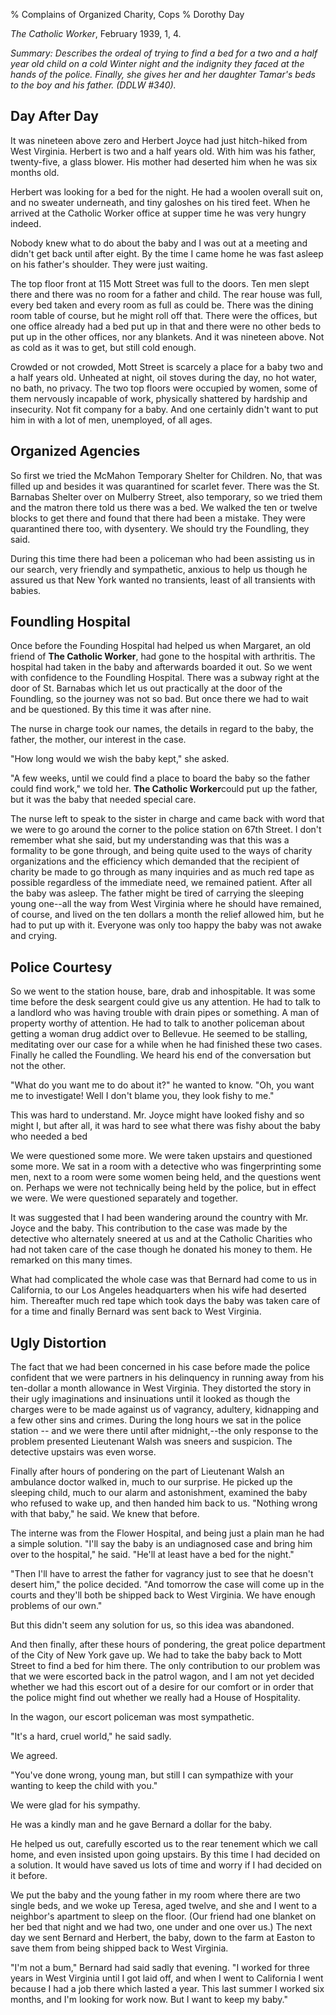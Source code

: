 % Complains of Organized Charity, Cops
% Dorothy Day

*The Catholic Worker*, February 1939, 1, 4.

*Summary: Describes the ordeal of trying to find a bed for a two and a
half year old child on a cold Winter night and the indignity they faced
at the hands of the police. Finally, she gives her and her daughter
Tamar's beds to the boy and his father. (DDLW \#340).*

Day After Day
---

It was nineteen above zero and Herbert Joyce had just hitch-hiked from
West Virginia. Herbert is two and a half years old. With him was his
father, twenty-five, a glass blower. His mother had deserted him when he
was six months old.

Herbert was looking for a bed for the night. He had a woolen overall
suit on, and no sweater underneath, and tiny galoshes on his tired feet.
When he arrived at the Catholic Worker office at supper time he was very
hungry indeed.

Nobody knew what to do about the baby and I was out at a meeting and
didn't get back until after eight. By the time I came home he was fast
asleep on his father's shoulder. They were just waiting.

The top floor front at 115 Mott Street was full to the doors. Ten men
slept there and there was no room for a father and child. The rear house
was full, every bed taken and every room as full as could be. There was
the dining room table of course, but he might roll off that. There were
the offices, but one office already had a bed put up in that and there
were no other beds to put up in the other offices, nor any blankets. And
it was nineteen above. Not as cold as it was to get, but still cold
enough.

Crowded or not crowded, Mott Street is scarcely a place for a baby two
and a half years old. Unheated at night, oil stoves during the day, no
hot water, no bath, no privacy. The two top floors were occupied by
women, some of them nervously incapable of work, physically shattered by
hardship and insecurity. Not fit company for a baby. And one certainly
didn't want to put him in with a lot of men, unemployed, of all ages.

Organized Agencies
---

So first we tried the McMahon Temporary Shelter for Children. No, that
was filled up and besides it was quarantined for scarlet fever. There
was the St. Barnabas Shelter over on Mulberry Street, also temporary, so
we tried them and the matron there told us there was a bed. We walked
the ten or twelve blocks to get there and found that there had been a
mistake. They were quarantined there too, with dysentery. We should try
the Foundling, they said.

During this time there had been a policeman who had been assisting us in
our search, very friendly and sympathetic, anxious to help us though he
assured us that New York wanted no transients, least of all transients
with babies.

Foundling Hospital
---

Once before the Founding Hospital had helped us when Margaret, an old
friend of **The Catholic Worker**, had gone to the hospital with
arthritis. The hospital had taken in the baby and afterwards boarded it
out. So we went with confidence to the Foundling Hospital. There was a
subway right at the door of St. Barnabas which let us out practically at
the door of the Foundling, so the journey was not so bad. But once there
we had to wait and be questioned. By this time it was after nine.

The nurse in charge took our names, the details in regard to the baby,
the father, the mother, our interest in the case.

"How long would we wish the baby kept," she asked.

"A few weeks, until we could find a place to board the baby so the
father could find work," we told her. **The Catholic Worker**could put
up the father, but it was the baby that needed special care.

The nurse left to speak to the sister in charge and came back with word
that we were to go around the corner to the police station on 67th
Street. I don't remember what she said, but my understanding was that
this was a formality to be gone through, and being quite used to the
ways of charity organizations and the efficiency which demanded that the
recipient of charity be made to go through as many inquiries and as much
red tape as possible regardless of the immediate need, we remained
patient. After all the baby was asleep. The father might be tired of
carrying the sleeping young one--all the way from West Virginia where he
should have remained, of course, and lived on the ten dollars a month
the relief allowed him, but he had to put up with it. Everyone was only
too happy the baby was not awake and crying.

Police Courtesy
---

So we went to the station house, bare, drab and inhospitable. It was
some time before the desk seargent could give us any attention. He had
to talk to a landlord who was having trouble with drain pipes or
something. A man of property worthy of attention. He had to talk to
another policeman about getting a woman drug addict over to Bellevue. He
seemed to be stalling, meditating over our case for a while when he had
finished these two cases. Finally he called the Foundling. We heard his
end of the conversation but not the other.

"What do you want me to do about it?" he wanted to know. "Oh, you want
me to investigate! Well I don't blame you, they look fishy to me."

This was hard to understand. Mr. Joyce might have looked fishy and so
might I, but after all, it was hard to see what there was fishy about
the baby who needed a bed

We were questioned some more. We were taken upstairs and questioned some
more. We sat in a room with a detective who was fingerprinting some men,
next to a room were some women being held, and the questions went on.
Perhaps we were not technically being held by the police, but in effect
we were. We were questioned separately and together.

It was suggested that I had been wandering around the country with Mr.
Joyce and the baby. This contribution to the case was made by the
detective who alternately sneered at us and at the Catholic Charities
who had not taken care of the case though he donated his money to them.
He remarked on this many times.

What had complicated the whole case was that Bernard had come to us in
California, to our Los Angeles headquarters when his wife had deserted
him. Thereafter much red tape which took days the baby was taken care of
for a time and finally Bernard was sent back to West Virginia.

Ugly Distortion
---

The fact that we had been concerned in his case before made the police
confident that we were partners in his delinquency in running away from
his ten-dollar a month allowance in West Virginia. They distorted the
story in their ugly imaginations and insinuations until it looked as
though the charges were to be made against us of vagrancy, adultery,
kidnapping and a few other sins and crimes. During the long hours we sat
in the police station -- and we were there until after midnight,--the
only response to the problem presented Lieutenant Walsh was sneers and
suspicion. The detective upstairs was even worse.

Finally after hours of pondering on the part of Lieutenant Walsh an
ambulance doctor walked in, much to our surprise. He picked up the
sleeping child, much to our alarm and astonishment, examined the baby
who refused to wake up, and then handed him back to us. "Nothing wrong
with that baby," he said. We knew that before.

The interne was from the Flower Hospital, and being just a plain man he
had a simple solution. "I'll say the baby is an undiagnosed case and
bring him over to the hospital," he said. "He'll at least have a bed for
the night."

"Then I'll have to arrest the father for vagrancy just to see that he
doesn't desert him," the police decided. "And tomorrow the case will
come up in the courts and they'll both be shipped back to West Virginia.
We have enough problems of our own."

But this didn't seem any solution for us, so this idea was abandoned.

And then finally, after these hours of pondering, the great police
department of the City of New York gave up. We had to take the baby back
to Mott Street to find a bed for him there. The only contribution to our
problem was that we were escorted back in the patrol wagon, and I am not
yet decided whether we had this escort out of a desire for our comfort
or in order that the police might find out whether we really had a House
of Hospitality.

In the wagon, our escort policeman was most sympathetic.

"It's a hard, cruel world," he said sadly.

We agreed.

"You've done wrong, young man, but still I can sympathize with your
wanting to keep the child with you."

We were glad for his sympathy.

He was a kindly man and he gave Bernard a dollar for the baby.

He helped us out, carefully escorted us to the rear tenement which we
call home, and even insisted upon going upstairs. By this time I had
decided on a solution. It would have saved us lots of time and worry if
I had decided on it before.

We put the baby and the young father in my room where there are two
single beds, and we woke up Teresa, aged twelve, and she and I went to a
neighbor's apartment to sleep on the floor. (Our friend had one blanket
on her bed that night and we had two, one under and one over us.) The
next day we sent Bernard and Herbert, the baby, down to the farm at
Easton to save them from being shipped back to West Virginia.

"I'm not a bum," Bernard had said sadly that evening. "I worked for
three years in West Virginia until I got laid off, and when I went to
California I went because I had a job there which lasted a year. This
last summer I worked six months, and I'm looking for work now. But I
want to keep my baby."

